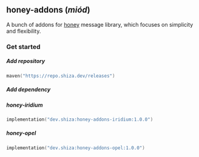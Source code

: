 ## honey-addons (*miód*)

A bunch of addons for <a href="https://github.com/rchomczyk-playground/honey">honey</a> message library, which focuses on simplicity and flexibility.

### Get started

##### Add repository

```kotlin
maven("https://repo.shiza.dev/releases")
```

##### Add dependency

##### honey-iridium

```kotlin
implementation("dev.shiza:honey-addons-iridium:1.0.0")
```

##### honey-opel

```kotlin
implementation("dev.shiza:honey-addons-opel:1.0.0")
```